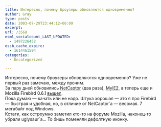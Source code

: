 ```yaml
---
title: Интересно, почему броузеры обновляются одновременно?
author: Gray
type: posts
date: 2003-07-29T23:44:12+00:00
excerpt:
url: /3568
esml_socialcount_LAST_UPDATED:
  - 1497226452
essb_cache_expire:
  - 1614461594
categories:
  - Uncategorized

---
```








Интересно, почему броузеры обновляются одновременно? Уже не первый раз замечаю, между прочим.  
За пару дней обновились <a href="http://www.netcaptor.com/article/183/?a=1000" target="_blank">NetCaptor</a> (два раза), <a href="http://www.myie2.com/html_en/home.htm" target="_blank">MyIE2</a>, а теперь еще и Mozilla Firebird 0.6.1 <a href="http://ftp.mozilla.org/pub/firebird/releases/0.6.1/" target="_blank">вышел</a>.  
Пока думаю &#8212; качать или не надо. Штука хорошая &#8212; это я про Firebird &#8212; быстрая и удобная, но, в отличие от NetCaptor\`а &#8212; весомая. 7 мегабайт под Windows.  
Кстати, как остроумно заметил кто-то на форуме Mozilla, наконец-то убрали uglysaur\`а&#8230; То бишь поменяли дефолтную иконку.